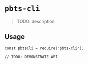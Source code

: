 # `pbts-cli`

> TODO: description

## Usage

```
const pbtsCli = require('pbts-cli');

// TODO: DEMONSTRATE API
```

